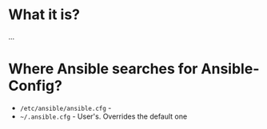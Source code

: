 # What it is?

...

# Where Ansible searches for Ansible-Config?

* `/etc/ansible/ansible.cfg` - 
* `~/.ansible.cfg` - User's. Overrides the default one